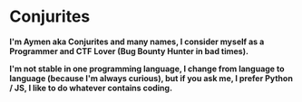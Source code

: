 # Conjurites

**I'm Aymen aka Conjurites and many names, I consider myself as a Programmer and CTF Lover (Bug Bounty Hunter in bad times).**

**I'm not stable in one programming language, I change from language to language (because I'm always curious), but if you ask me, I prefer Python / JS, I like to do whatever contains coding.**

